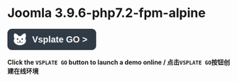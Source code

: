 # Joomla 3.9.6-php7.2-fpm-alpine

<a href="https://www.vsplate.com/?docker-compose=https://github.com/vsplate/dcenvs/joomla/3.9.6-php7.2-fpm-alpine"><img alt="VSPLATE GO" src="https://raw.githubusercontent.com/vsplate/images/master/vsgo_btn.png" width="200px"></a>

**Click the `VSPLATE GO` button to launch a demo online / 点击`VSPLATE GO`按钮创建在线环境**